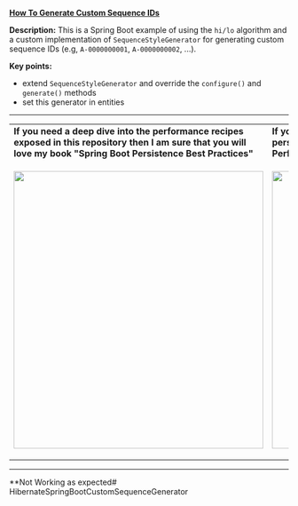 **[How To Generate Custom Sequence IDs](https://github.com/AnghelLeonard/Hibernate-SpringBoot/tree/master/HibernateSpringBootCustomSequenceGenerator)**

**Description:** This is a Spring Boot example of using the `hi/lo` algorithm and a custom implementation of `SequenceStyleGenerator` for generating custom sequence IDs (e.g, `A-0000000001`, `A-0000000002`, ...).

**Key points:**
- extend `SequenceStyleGenerator` and override the `configure()` and `generate()` methods
- set this generator in entities

-----------------------------------------------------------------------------------------------------------------------    
<table>
     <tr><td><b>If you need a deep dive into the performance recipes exposed in this repository then I am sure that you will love my book "Spring Boot Persistence Best Practices"</b></td><td><b>If you need a hand of tips and illustrations of 100+ Java persistence performance issues then "Java Persistence Performance Illustrated Guide" is for you.</b></td></tr>
     <tr><td>
<a href="https://www.apress.com/us/book/9781484256251"><p align="left"><img src="https://github.com/AnghelLeonard/Hibernate-SpringBoot/blob/master/Spring%20Boot%20Persistence%20Best%20Practices.jpg" height="500" width="450"/></p></a>
</td><td>
<a href="https://leanpub.com/java-persistence-performance-illustrated-guide"><p align="right"><img src="https://github.com/AnghelLeonard/Hibernate-SpringBoot/blob/master/Java%20Persistence%20Performance%20Illustrated%20Guide.jpg" height="500" width="450"/></p></a>
</td></tr></table>

-----------------------------------------------------------------------------------------------------------------------    
**Not Working as expected# HibernateSpringBootCustomSequenceGenerator
